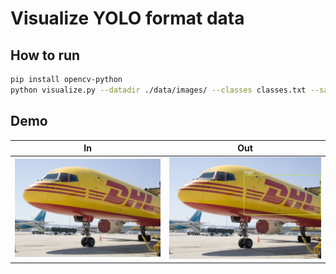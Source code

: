 # Visualize YOLO format data

## How to run

``` bash
pip install opencv-python
python visualize.py --datadir ./data/images/ --classes classes.txt --savename output --number 1 --random
```

## Demo

| In | Out |
| --- | --- |
| ![](./assets/demo_in.jpg) | ![](./assets/demo_out.jpg) |